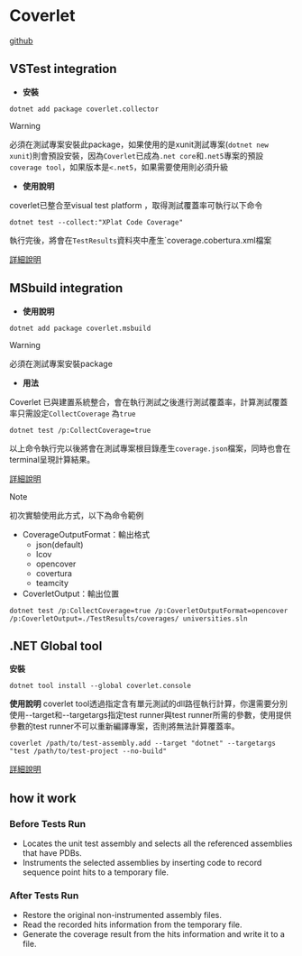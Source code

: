 # Coverlet

[github](https://github.com/coverlet-coverage/coverlet)

## VSTest integration
- **安裝**
````cli
dotnet add package coverlet.collector
````
> [!WARNING]
> 必須在測試專案安裝此package，如果使用的是xunit測試專案(`dotnet new xunit`)則會預設安裝，因為`Coverlet`已成為`.net core`和`.net5`專案的預設`coverage tool`，如果版本是`<.net5`，如果需要使用則必須升級

- **使用說明**

coverlet已整合至visual test platform ，取得測試覆蓋率可執行以下命令
```dotnetcli
dotnet test --collect:"XPlat Code Coverage"
```
執行完後，將會在`TestResults`資料夾中產生`coverage.cobertura.xml檔案

[詳細說明](https://github.com/coverlet-coverage/coverlet/blob/master/Documentation/VSTestIntegration.md)

## MSbuild integration

- **使用說明**
```dotnetcli
dotnet add package coverlet.msbuild
```
> [!WARNING]
> 必須在測試專案安裝package


- **用法**

Coverlet 已與建置系統整合，會在執行測試之後進行測試覆蓋率，計算測試覆蓋率只需設定`CollectCoverage` 為`true`

```dotnetcli
dotnet test /p:CollectCoverage=true
```
以上命令執行完以後將會在測試專案根目錄產生`coverage.json`檔案，同時也會在terminal呈現計算結果。

[詳細說明](https://github.com/coverlet-coverage/coverlet/blob/master/Documentation/MSBuildIntegration.md)

> [!NOTE]
> 初次實驗使用此方式，以下為命令範例
- CoverageOutputFormat：輸出格式
    - json(default)
    - lcov
    - opencover
    - covertura
    - teamcity
- CoverletOutput：輸出位置
```dotnetcli
dotnet test /p:CollectCoverage=true /p:CoverletOutputFormat=opencover /p:CoverletOutput=./TestResults/coverages/ universities.sln
```

## .NET Global tool

**安裝**
```dotnetcli
dotnet tool install --global coverlet.console
```

**使用說明**
coverlet tool透過指定含有單元測試的dll路徑執行計算，你還需要分別使用--target和--targetargs指定test runner與test runner所需的參數，使用提供參數的test runner不可以重新編譯專案，否則將無法計算覆蓋率。
```dotnetcli
coverlet /path/to/test-assembly.add --target "dotnet" --targetargs "test /path/to/test-project --no-build"
```

[詳細說明](https://github.com/coverlet-coverage/coverlet/blob/master/Documentation/GlobalTool.md)

## how it work

### Before Tests Run
- Locates the unit test assembly and selects all the referenced assemblies that have PDBs.
- Instruments the selected assemblies by inserting code to record sequence point hits to a temporary file.

### After Tests Run
- Restore the original non-instrumented assembly files.
- Read the recorded hits information from the temporary file.
- Generate the coverage result from the hits information and write it to a file.
